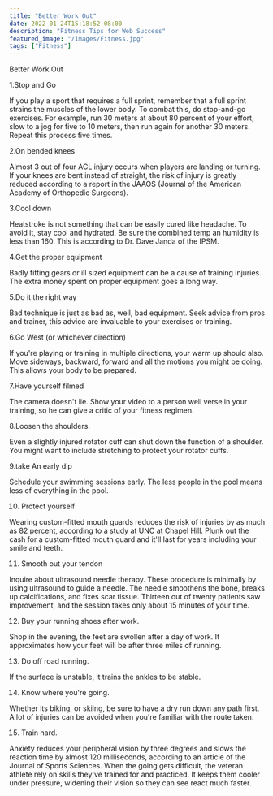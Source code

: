 ```yaml
---
title: "Better Work Out"
date: 2022-01-24T15:18:52-08:00
description: "Fitness Tips for Web Success"
featured_image: "/images/Fitness.jpg"
tags: ["Fitness"]
---
```


Better Work Out 


1.Stop and Go

If you play a sport that requires a full sprint, remember that a full sprint strains the muscles of the lower body. To combat this, do stop-and-go exercises. For example, run 30 meters at about 80 percent of your effort, slow to a jog for five to 10 meters, then run again for another 30 meters. Repeat this process five times.

2.On bended knees

Almost 3 out of four ACL injury occurs when players are landing or turning. If your knees are bent instead of straight, the risk of injury is greatly reduced according to a report in the JAAOS (Journal of the American Academy of Orthopedic Surgeons).

3.Cool down

Heatstroke is not something that can be easily cured like headache. To avoid it, stay cool and hydrated. Be sure the combined temp an humidity is less than 160. This is according to Dr. Dave Janda of the IPSM.

4.Get the proper equipment

Badly fitting gears or ill sized equipment can be a cause of  training injuries. The extra money spent on proper equipment goes a long way. 

5.Do it the right way

Bad technique is just as bad as, well, bad equipment. Seek advice from pros and trainer, this advice are invaluable to your exercises or training.

6.Go West (or whichever direction)

If you're playing or training in multiple directions, your warm up should also. Move sideways, backward, forward and all the motions you might be doing. This allows your body to be prepared.

7.Have yourself filmed

The camera doesn't lie. Show your video to a person well verse in your training, so he can give a critic of your fitness regimen.

8.Loosen the shoulders.

Even a slightly injured rotator cuff can shut down the function of a shoulder. You might want to include stretching to protect your rotator cuffs.

9.take An early dip

Schedule your swimming sessions early. The less people in the pool means less of everything in the pool.

10. Protect yourself

Wearing custom-fitted mouth guards reduces the risk of  injuries by as much as 82 percent, according to a study at UNC at Chapel Hill. Plunk out the cash for a custom-fitted mouth guard and it'll last for years including your smile and teeth.

11. Smooth out your tendon

Inquire about ultrasound needle therapy. These procedure is minimally by using ultrasound to guide a needle. The needle smoothens the  bone, breaks up calcifications, and fixes scar tissue. Thirteen out of twenty patients saw improvement, and the session takes only about 15 minutes of your time.

12. Buy your running shoes after work.

Shop in the evening, the feet are swollen after a day of work. It approximates how your feet will be after three miles of running.

13. Do off road running.

If the surface is unstable, it trains the ankles to be stable.

14. Know where you're going.

Whether its biking, or skiing, be sure to have a dry run down any path first. A lot of injuries can be avoided when you're familiar with the route taken. 

15. Train hard.

Anxiety reduces your peripheral vision by three degrees and slows the reaction time by almost 120 milliseconds, according to an article of the Journal of Sports Sciences. When the going gets difficult, the veteran athlete rely on skills they've trained for and practiced. It keeps them cooler under pressure, widening their vision so they can see react much faster.



